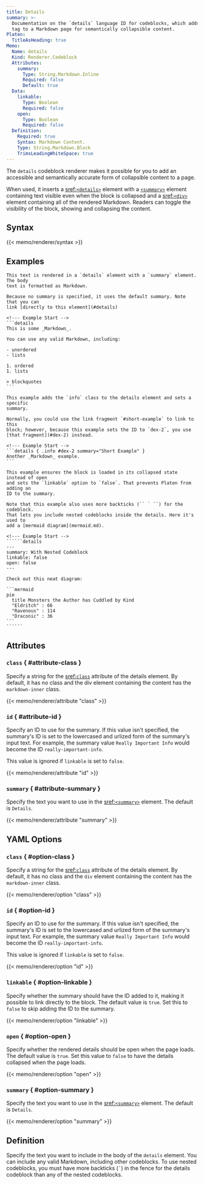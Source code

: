 ```yaml
---
title: Details
summary: >-
  Documentation on the `details` language ID for codeblocks, which adds a details and summary HTML
  tag to a Markdown page for semantically collapsible content.
Platen:
  TitleAsHeading: true
Memo:
  Name: details
  Kind: Renderer.Codeblock
  Attributes:
    summary:
      Type: String.Markdown.Inline
      Required: false
      Default: true
  Data:
    linkable:
      Type: Boolean
      Required: false
    open:
      Type: Boolean
      Required: false
  Definition:
    Required: true
    Syntax: Markdown Content.
    Type: String.Markdown.Block
    TrimsLeadingWhiteSpace: true
---
```


The `details` codeblock renderer makes it possible for you to add an accessible and semantically
accurate form of collapsible content to a page.

When used, it inserts a [sref:`<details>`][01] element with a [`<summary>`][02] element containing
text visible even when the block is collapsed and a [sref:`<div>`][03] element containing all of the
rendered Markdown. Readers can toggle the visibility of the block, showing and collapsing the
content.

## Syntax

{{< memo/renderer/syntax >}}

## Examples

``````memo-example-renderer { title="Minimal Example" }
This text is rendered in a `details` element with a `summary` element. The body
text is formatted as Markdown.

Because no summary is specified, it uses the default summary. Note that you can
link [directly to this element](#details)

<!--- Example Start -->
```details
This is some _Markdown_.

You can use any valid Markdown, including:

- unordered
- lists

1. ordered
1. lists

> blockquotes
```
``````

``````memo-example-renderer { title="Attribute Parameter Example" }
This example adds the `info` class to the details element and sets a specific
summary.

Normally, you could use the link fragment `#short-example` to link to this
block; however, because this example sets the ID to `dex-2`, you use
[that fragment](#dex-2) instead.

<!--- Example Start -->
```details { .info #dex-2 summary="Short Example" }
Another _Markdown_ example.
```
``````

`````````memo-example-renderer { title="YAML Options Parameter Example" }
This example ensures the block is loaded in its collapsed state instead of open
and sets the `linkable` option to `false`. That prevents Platen from adding an
ID to the summary.

Note that this example also uses more backticks (`` ` ``) for the codeblock.
That lets you include nested codeblocks inside the details. Here it's used to
add a [mermaid diagram](mermaid.md).

<!--- Example Start -->
``````details
---
summary: With Nested Codeblock
linkable: false
open: false
---

Check out this neat diagram:

```mermaid
pie
  title Monsters the Author has Cuddled by Kind
  "Eldritch" : 66
  "Ravenous" : 114
  "Draconic" : 36
```
``````
`````````

## Attributes

### `class` { #attribute-class }

Specify a string for the [sref:`class`][04] attribute of the details element. By default, it has no
class and the div element containing the content has the `markdown-inner` class.

{{< memo/renderer/attribute "class" >}}

### `id` { #attribute-id }

Specify an ID to use for the summary. If this value isn't specified, the summary's ID is set to the
lowercased and urlized form of the summary's input text. For example, the summary value
`Really Important Info` would become the ID `really-important-info`.

This value is ignored if `linkable` is set to `false`.

{{< memo/renderer/attribute "id" >}}

### `summary` { #attribute-summary }

Specify the text you want to use in the  [sref:`<summary>`][02] element. The default is `Details`.

{{< memo/renderer/attribute "summary" >}}

## YAML Options

### `class` { #option-class }

Specify a string for the [sref:`class`][04] attribute of the details element. By default, it has no
class and the `div` element containing the content has the `markdown-inner` class.

{{< memo/renderer/option "class" >}}

### `id` { #option-id }

Specify an ID to use for the summary. If this value isn't specified, the summary's ID is set to the
lowercased and urlized form of the summary's input text. For example, the summary value
`Really Important Info` would become the ID `really-important-info`.

This value is ignored if `linkable` is set to `false`.

{{< memo/renderer/option "id" >}}

### `linkable` { #option-linkable }

Specify whether the summary should have the ID added to it, making it possible to link directly to
the block. The default value is `true`. Set this to `false` to skip adding the ID to the summary.

{{< memo/renderer/option "linkable" >}}

### `open` { #option-open }

Specify whether the rendered details should be open when the page loads. The default value is
`true`. Set this value to `false` to have the details collapsed when the page loads.

{{< memo/renderer/option "open" >}}

### `summary` { #option-summary }

Specify the text you want to use in the  [sref:`<summary>`][02] element. The default is `Details`.

{{< memo/renderer/option "summary" >}}

## Definition

Specify the text you want to include in the body of the `details` element. You can include any valid
Markdown, including other codeblocks. To use nested codeblocks, you must have more backticks
(`` ` ``) in the fence for the details codeblock than any of the nested codeblocks.

<!-- Link References -->
[01]: mdn.html.element:details
[02]: mdn.html.element:summary
[03]: mdn.html.element:div
[04]: mdn.html.global_attribute:class
